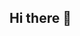 ## Hi there 👋

<!--
Meu nome é Mariana
Eu teho 17 anos 
🎸Meu hobby favorito é tocar violão
🎥Gosto de assistir séries e filmes (principalmente da disney)
🏐Gosto muito de vôlei
♒Meu signo é aquario
-->
